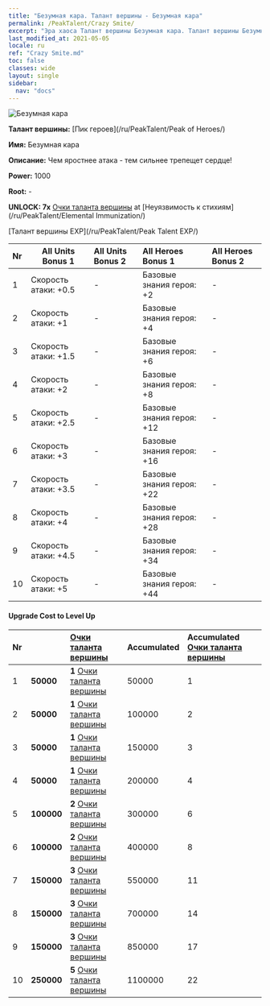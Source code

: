 ```yaml
---
title: "Безумная кара. Талант вершины - Безумная кара"
permalink: /PeakTalent/Crazy Smite/
excerpt: "Эра хаоса Талант вершины Безумная кара. Талант вершины Безумная кара. Безумная кара"
last_modified_at: 2021-05-05
locale: ru
ref: "Crazy Smite.md"
toc: false
classes: wide
layout: single
sidebar:
  nav: "docs"
---
```


  ![Безумная кара](/images/pt/talent_1005.png)

  **Талант вершины:** [Пик героев](/ru/PeakTalent/Peak of Heroes/)

  **Имя:** Безумная кара

  **Описание:** Чем яростнее атака - тем сильнее трепещет сердце!

  **Power:** 1000

  **Root:** -

  **UNLOCK: 7x** [Очки таланта вершины](/ItemsRU/con_934/) at [Неуязвимость к стихиям](/ru/PeakTalent/Elemental Immunization/)

  [Талант вершины EXP](/ru/PeakTalent/Peak Talent EXP/)

  | Nr | All Units Bonus 1 | All Units Bonus 2 | All Heroes Bonus 1 | All Heroes Bonus 2 |
  |:---|--------------|:-------------|:-------------|:-------------|
  | 1 | Скорость атаки: +0.5 | - | Базовые знания героя: +2 | - |
  | 2 | Скорость атаки: +1 | - | Базовые знания героя: +4 | - |
  | 3 | Скорость атаки: +1.5 | - | Базовые знания героя: +6 | - |
  | 4 | Скорость атаки: +2 | - | Базовые знания героя: +8 | - |
  | 5 | Скорость атаки: +2.5 | - | Базовые знания героя: +12 | - |
  | 6 | Скорость атаки: +3 | - | Базовые знания героя: +16 | - |
  | 7 | Скорость атаки: +3.5 | - | Базовые знания героя: +22 | - |
  | 8 | Скорость атаки: +4 | - | Базовые знания героя: +28 | - |
  | 9 | Скорость атаки: +4.5 | - | Базовые знания героя: +34 | - |
  | 10 | Скорость атаки: +5 | - | Базовые знания героя: +44 | - |


#### Upgrade Cost to Level Up

  | Nr | <i class="fas fa-coins"/> | [Очки таланта вершины](/ItemsRU/con_934/) | Accumulated <i class="fas fa-coins"/> | Accumulated [Очки таланта вершины](/ItemsRU/con_934/) |
  |:---|--------------|:-------------|:-------------|:-------------|
  | 1 | **50000** | **1** [Очки таланта вершины](/ItemsRU/con_934/) | 50000 | 1 |
  | 2 | **50000** | **1** [Очки таланта вершины](/ItemsRU/con_934/) | 100000 | 2 |
  | 3 | **50000** | **1** [Очки таланта вершины](/ItemsRU/con_934/) | 150000 | 3 |
  | 4 | **50000** | **1** [Очки таланта вершины](/ItemsRU/con_934/) | 200000 | 4 |
  | 5 | **100000** | **2** [Очки таланта вершины](/ItemsRU/con_934/) | 300000 | 6 |
  | 6 | **100000** | **2** [Очки таланта вершины](/ItemsRU/con_934/) | 400000 | 8 |
  | 7 | **150000** | **3** [Очки таланта вершины](/ItemsRU/con_934/) | 550000 | 11 |
  | 8 | **150000** | **3** [Очки таланта вершины](/ItemsRU/con_934/) | 700000 | 14 |
  | 9 | **150000** | **3** [Очки таланта вершины](/ItemsRU/con_934/) | 850000 | 17 |
  | 10 | **250000** | **5** [Очки таланта вершины](/ItemsRU/con_934/) | 1100000 | 22 |
